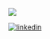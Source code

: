 ![](https://media.giphy.com/media/v1.Y2lkPTc5MGI3NjExY3Z4cWF0N3VocWcxYXkxODJleGdudjBxZW4wdDdjYW85Yml6aTZwMCZlcD12MV9pbnRlcm5hbF9naWZfYnlfaWQmY3Q9Zw/3og0IQCfsZXScpvKhi/giphy.gif)

[![linkedin](https://img.shields.io/badge/Linkedin-000000?style=for-the-badge&logo=Linkedin&logoColor=white)](https://www.linkedin.com/in/muhammetyasingunes/)
